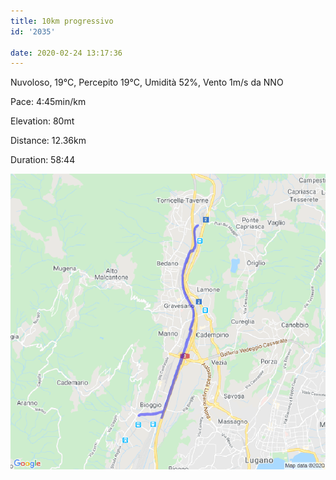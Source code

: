 ```yaml
---
title: 10km progressivo
id: '2035'

date: 2020-02-24 13:17:36
---
```


Nuvoloso, 19°C, Percepito 19°C, Umidità 52%, Vento 1m/s da NNO

Pace: 4:45min/km

Elevation: 80mt

Distance: 12.36km

Duration: 58:44

![image](/images/2021/08/20200224-activity-map.png)
